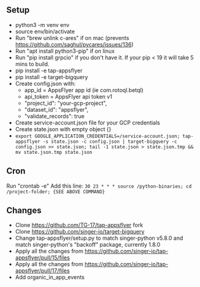 ## Setup

- python3 -m venv env
- source env/bin/activate
- Run "brew unlink c-ares" if on mac (prevents https://github.com/saghul/pycares/issues/136)
- Run "apt install python3-pip" if on linux
- Run "pip install grpcio" if you don't have it. If your pip < 19 it will take 5 mins to build.
- pip install -e tap-appsflyer
- pip install -e target-bigquery
- Create config.json with:
	- app_id = AppsFlyer app id (ie com.rotoql.betql)
	- api_token = AppsFlyer api token v1
	- "project_id": "your-gcp-project",
  - "dataset_id": "appsflyer",
  - "validate_records": true
- Create service-account.json file for your GCP credentials
- Create state.json with empty object {}
- `export GOOGLE_APPLICATION_CREDENTIALS=/service-account.json; tap-appsflyer -s state.json -c config.json | target-bigquery -c config.json >> state.json; tail -1 state.json > state.json.tmp && mv state.json.tmp state.json`

## Cron
Run "crontab -e"
Add this line:
`30 23 * * * source /python-binaries; cd /project-folder; {SEE ABOVE COMMAND}`

## Changes
- Clone https://github.com/TG-17/tap-appsflyer fork
- Clone https://github.com/singer-io/target-bigquery
- Change tap-appsflyer/setup.py to match singer-python v5.8.0 and match singer-python's "backoff" package, currently 1.8.0
- Apply all the changes from https://github.com/singer-io/tap-appsflyer/pull/15/files
- Apply all the changes from https://github.com/singer-io/tap-appsflyer/pull/17/files
- Add organic_in_app_events
